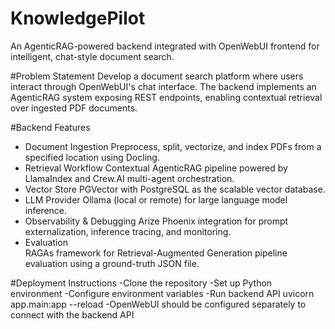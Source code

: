 # KnowledgePilot
An AgenticRAG-powered backend integrated with OpenWebUI frontend for intelligent, chat-style document search.

#Problem Statement
Develop a document search platform where users interact through OpenWebUI's chat interface. The backend implements an AgenticRAG system exposing REST endpoints, enabling contextual retrieval over ingested PDF documents.

#Backend Features

- Document Ingestion 
  Preprocess, split, vectorize, and index PDFs from a specified location using Docling.
- Retrieval Workflow 
  Contextual AgenticRAG pipeline powered by LlamaIndex and Crew.AI multi-agent orchestration.
- Vector Store 
  PGVector with PostgreSQL as the scalable vector database.
- LLM Provider 
  Ollama (local or remote) for large language model inference.
- Observability & Debugging 
  Arize Phoenix integration for prompt externalization, inference tracing, and monitoring.
- Evaluation  
  RAGAs framework for Retrieval-Augmented Generation pipeline evaluation using a ground-truth JSON file.

#Deployment Instructions
-Clone the repository
-Set up Python environment
-Configure environment variables
-Run backend API uvicorn app.main:app --reload
-OpenWebUI should be configured separately to connect with the backend API
